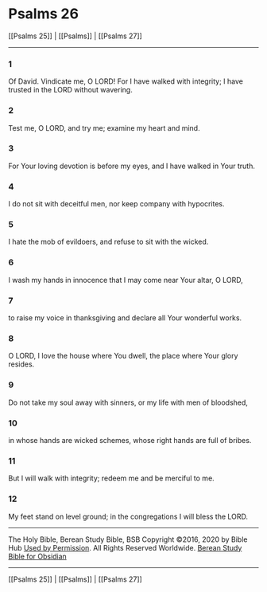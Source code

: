 # Psalms 26

[[Psalms 25]] | [[Psalms]] | [[Psalms 27]]

---

### 1
Of David. Vindicate me, O LORD! For I have walked with integrity; I have trusted in the LORD without wavering.

### 2
Test me, O LORD, and try me; examine my heart and mind.

### 3
For Your loving devotion is before my eyes, and I have walked in Your truth.

### 4
I do not sit with deceitful men, nor keep company with hypocrites.

### 5
I hate the mob of evildoers, and refuse to sit with the wicked.

### 6
I wash my hands in innocence that I may come near Your altar, O LORD,

### 7
to raise my voice in thanksgiving and declare all Your wonderful works.

### 8
O LORD, I love the house where You dwell, the place where Your glory resides.

### 9
Do not take my soul away with sinners, or my life with men of bloodshed,

### 10
in whose hands are wicked schemes, whose right hands are full of bribes.

### 11
But I will walk with integrity; redeem me and be merciful to me.

### 12
My feet stand on level ground; in the congregations I will bless the LORD.

---

The Holy Bible, Berean Study Bible, BSB
Copyright ©2016, 2020 by Bible Hub
[Used by Permission](https://berean.bible/terms.htm). All Rights Reserved Worldwide.
[Berean Study Bible for Obsidian](https://github.com/gapmiss/berean-study-bible-for-obsidian)

---

[[Psalms 25]] | [[Psalms]] | [[Psalms 27]]

